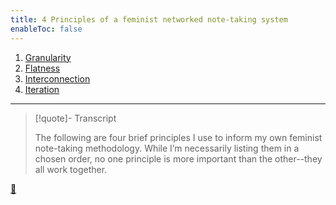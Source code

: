 ```yaml
---
title: 4 Principles of a feminist networked note-taking system
enableToc: false
---
```


1. [Granularity](Granularity.md)
1. [Flatness](Flatness.md)
1. [Interconnection](Interconnection.md)
1. [Iteration](Iteration.md)

---

 > 
 > \[!quote\]- Transcript
 > 
 > The following are four brief principles I use to inform my own feminist note-taking methodology. While I’m necessarily listing them in a chosen order, no one principle is more important than the other--they all work together.

[📖](../Paper/Four%20principles%20of%20a%20feminist%20note-taking%20methodology.md)
